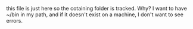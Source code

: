 this file is just here so the cotaining folder is tracked.
Why? I want to have ~/bin in my path, and if it doesn't exist on a machine, I don't want to see errors.
